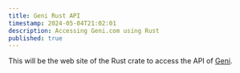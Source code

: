 ```yaml
---
title: Geni Rust API
timestamp: 2024-05-04T21:02:01
description: Accessing Geni.com using Rust
published: true
---
```


This will be the web site of the Rust crate to access the API of [Geni](https://www.geni.com/).


